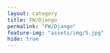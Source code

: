 ```yaml
---
layout: category
title: FW/Django
permalink: "FW/Django"
feature-img: "assets/img/5.jpg"
hide: true
---
```

